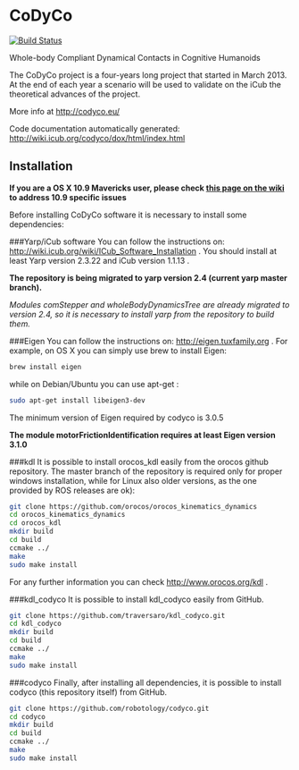 CoDyCo
======
[![Build Status](https://travis-ci.org/robotology/codyco.png?branch=master)](https://travis-ci.org/robotology/codyco)

Whole-body Compliant Dynamical Contacts in Cognitive Humanoids


The CoDyCo project is a four-years long project that started in March
2013. At the end of each year a scenario will be used to validate on the
iCub  the theoretical advances of the project.

More info at http://codyco.eu/

Code documentation automatically generated: http://wiki.icub.org/codyco/dox/html/index.html

Installation
------------
**If you are a OS X 10.9 Mavericks user, please check [this page on the wiki](https://github.com/robotology/codyco/wiki/Fix-for-OS-X-Mavericks-%2810.9%29-compilation-and-build-errors) to address 10.9 specific issues**


Before installing CoDyCo software it is necessary to install some dependencies:

###Yarp/iCub software 
You can follow the instructions on: http://wiki.icub.org/wiki/ICub_Software_Installation .
You should install at least Yarp version 2.3.22 and iCub version 1.1.13 . 

**The repository is being migrated to yarp version 2.4 (current yarp master branch).**

*Modules _comStepper_ and _wholeBodyDynamicsTree_ are already migrated to version 2.4, so it is necessary to install yarp from the repository to build them.* 

###Eigen
You can follow the instructions on: http://eigen.tuxfamily.org .
For example, on OS X you can simply use brew to install Eigen:
```bash
brew install eigen
```

while on Debian/Ubuntu you can use apt-get :
```bash
sudo apt-get install libeigen3-dev
```

The minimum version of Eigen required by codyco is 3.0.5

**The module motorFrictionIdentification requires at least Eigen version 3.1.0**


###kdl
It is possible to install orocos_kdl easily from the orocos github repository. The master branch of the repository is required only for proper windows installation, while for Linux also older versions, as the one provided by ROS releases are ok):
```bash
git clone https://github.com/orocos/orocos_kinematics_dynamics
cd orocos_kinematics_dynamics
cd orocos_kdl
mkdir build 
cd build
ccmake ../
make
sudo make install
```

For any further information you can check http://www.orocos.org/kdl .

    
###kdl_codyco
It is possible to install kdl_codyco easily from GitHub.
```bash
git clone https://github.com/traversaro/kdl_codyco.git
cd kdl_codyco
mkdir build
cd build
ccmake ../
make
sudo make install
```

###codyco
Finally, after installing all dependencies, it is possible to install codyco (this repository itself) from GitHub.
```bash
git clone https://github.com/robotology/codyco.git
cd codyco
mkdir build
cd build
ccmake ../
make
sudo make install
```
